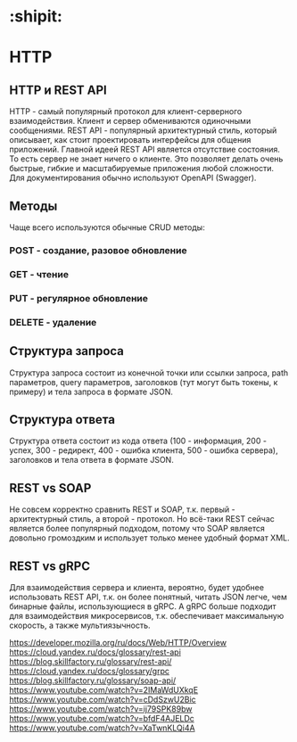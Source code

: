 # :shipit:
# HTTP

## HTTP и REST API
HTTP - самый популярный протокол для клиент-серверного взаимодействия. Клиент и сервер обмениваются одиночными сообщениями. REST API - популярный архитектурный стиль, который описывает, как стоит проектировать интерфейсы для общения приложений. Главной идеей REST API является отсутствие состояния. То есть сервер не знает ничего о клиенте. Это позволяет делать очень быстрые, гибкие и масштабируемые приложения любой сложности. Для документирования обычно используют OpenAPI (Swagger).

## Методы
Чаще всего используются обычные CRUD методы:
### POST - создание, разовое обновление
### GET - чтение
### PUT - регулярное обновление
### DELETE - удаление

## Структура запроса
Структура запроса состоит из конечной точки или ссылки запроса, path параметров, query параметров, заголовков (тут могут быть токены, к примеру) и тела запроса в формате JSON.

## Структура ответа
Структура ответа состоит из кода ответа (100 - информация, 200 - успех, 300 - редирект, 400 - ошибка клиента, 500 - ошибка сервера), заголовков и тела ответа в формате JSON.

## REST vs SOAP
Не совсем корректно сравнить REST и SOAP, т.к. первый - архитектурный стиль, а второй - протокол. Но всё-таки REST сейчас является более популярный подходом, потому что SOAP является довольно громоздким и использует только менее удобный формат XML.

## REST vs gRPC
Для взаимодействия сервера и клиента, вероятно, будет удобнее использовать REST API, т.к. он более понятный, читать JSON легче, чем бинарные файлы, использующиеся в gRPC. А gRPC больше подходит для взаимодействия микросервисов, т.к. обеспечивает максимальную скорость, а также мультиязычность.

https://developer.mozilla.org/ru/docs/Web/HTTP/Overview
https://cloud.yandex.ru/docs/glossary/rest-api
https://blog.skillfactory.ru/glossary/rest-api/
https://cloud.yandex.ru/docs/glossary/grpc
https://blog.skillfactory.ru/glossary/soap-api/
https://www.youtube.com/watch?v=2IMaWdUXkqE
https://www.youtube.com/watch?v=cDdSzwU2Bic
https://www.youtube.com/watch?v=ij79SPK89bw
https://www.youtube.com/watch?v=bfdF4AJELDc
https://www.youtube.com/watch?v=XaTwnKLQi4A